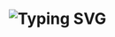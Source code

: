 <div align="center">
    <h1>
        <img src="https://readme-typing-svg.herokuapp.com?font=Quicksand&size=40&duration=3000&color=33FF33&center=true&vCenter=true&width=435&lines=Hey there!;This is Matthew;Enjoy my Github!;" alt="Typing SVG"/>
    </h1>
</div>
<!--
**MattCS2006/MattCS2006** is a ✨ _special_ ✨ repository because its `README.md` (this file) appears on your GitHub profile.

Here are some ideas to get you started:

- 🔭 I’m currently working on ...
- 🌱 I’m currently learning ...
- 👯 I’m looking to collaborate on ...
- 🤔 I’m looking for help with ...
- 💬 Ask me about ...
- 📫 How to reach me: ...
- 😄 Pronouns: ...
- ⚡ Fun fact: ...
-->
